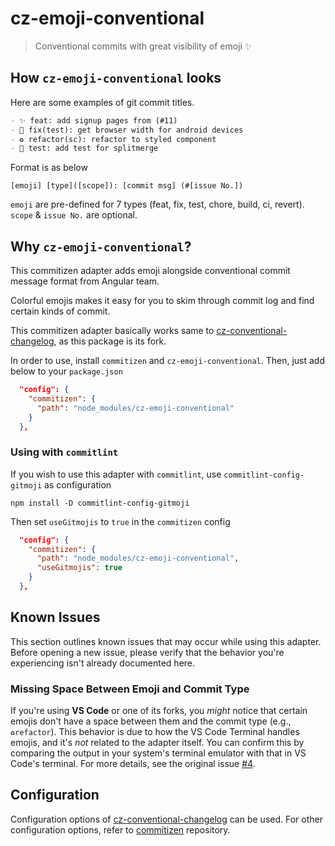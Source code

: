 # cz-emoji-conventional

> Conventional commits with great visibility of emoji ✨

## How `cz-emoji-conventional` looks

Here are some examples of git commit titles.

```md
- ✨ feat: add signup pages from (#11)
- 🐛 fix(test): get browser width for android devices
- ♻️ refactor(sc): refactor to styled component
- 🧪 test: add test for splitmerge
```

Format is as below

```text
[emoji] [type]([scope]): [commit msg] (#[issue No.])
```

`emoji` are pre-defined for 7 types (feat, fix, test, chore, build, ci, revert). `scope` & `issue No.` are optional.

## Why `cz-emoji-conventional`?

This commitizen adapter adds emoji alongside conventional commit message format from Angular team.

Colorful emojis makes it easy for you to skim through commit log and find certain kinds of commit.

This commitizen adapter basically works same to [cz-conventional-changelog](https://github.com/commitizen/cz-conventional-changelog), as this package is its fork.

In order to use, install `commitizen` and `cz-emoji-conventional`. Then, just add below to your `package.json`

```json
  "config": {
    "commitizen": {
      "path": "node_modules/cz-emoji-conventional"
    }
  },
```

### Using with `commitlint`
If you wish to use this adapter with `commitlint`, use `commitlint-config-gitmoji` as  configuration
```
npm install -D commitlint-config-gitmoji
```
Then set `useGitmojis` to `true` in the `commitizen` config 
```json
  "config": {
    "commitizen": {
      "path": "node_modules/cz-emoji-conventional",
      "useGitmojis": true
    }
  },
```

## Known Issues
[Issue #4]: https://github.com/promet99/cz-emoji-conventional/issues/4

This section outlines known issues that may occur while using this adapter. Before opening a new issue, please verify that the behavior you're experiencing isn't already documented here.

### Missing Space Between Emoji and Commit Type
If you're using **VS Code** or one of its forks, you *might* notice that certain emojis don't have a space between them and the commit type (e.g., `♻️refactor`). This behavior is due to how the VS Code Terminal handles emojis, and it's *not* related to the adapter itself. You can confirm this by comparing the output in your system's terminal emulator with that in VS Code's terminal. For more details, see the original issue [#4][Issue #4].


## Configuration

Configuration options of [cz-conventional-changelog](https://github.com/commitizen/cz-conventional-changelog) can be used.
For other configuration options, refer to [commitizen](https://github.com/commitizen/cz-cli) repository.
